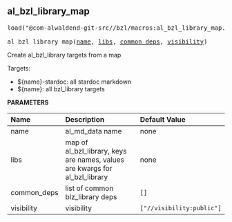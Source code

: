 <!-- Generated with Stardoc: http://skydoc.bazel.build -->



<a id="al_bzl_library_map"></a>

## al_bzl_library_map

<pre>
load("@com-alwaldend-git-src//bzl/macros:al_bzl_library_map.bzl", "al_bzl_library_map")

al_bzl_library_map(<a href="#al_bzl_library_map-name">name</a>, <a href="#al_bzl_library_map-libs">libs</a>, <a href="#al_bzl_library_map-common_deps">common_deps</a>, <a href="#al_bzl_library_map-visibility">visibility</a>)
</pre>

Create al_bzl_library targets from a map

Targets:
- ${name}-stardoc: all stardoc markdown
- ${name}: all bzl_library targets


**PARAMETERS**


| Name  | Description | Default Value |
| :------------- | :------------- | :------------- |
| <a id="al_bzl_library_map-name"></a>name |  al_md_data name   |  none |
| <a id="al_bzl_library_map-libs"></a>libs |  map of al_bzl_library, keys are names, values are kwargs for al_bzl_library   |  none |
| <a id="al_bzl_library_map-common_deps"></a>common_deps |  list of common blz_library deps   |  `[]` |
| <a id="al_bzl_library_map-visibility"></a>visibility |  visibility   |  `["//visibility:public"]` |


